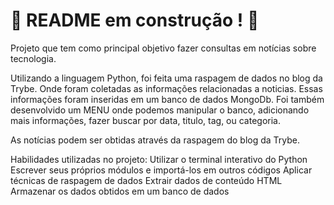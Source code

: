 # :construction: README em construção ! :construction:
Projeto que tem como principal objetivo fazer consultas em notícias sobre tecnologia.

Utilizando a linguagem Python, foi feita uma raspagem de dados no blog da Trybe. Onde foram coletadas as informações relacionadas a noticias. Essas informações foram inseridas em um banco de dados MongoDb. Foi também desenvolvido um MENU onde podemos manipular o banco, adicionando mais informações, fazer buscar por data, titulo, tag, ou categoria.

As notícias podem ser obtidas através da raspagem do blog da Trybe.

Habilidades utilizadas no projeto:
Utilizar o terminal interativo do Python
Escrever seus próprios módulos e importá-los em outros códigos
Aplicar técnicas de raspagem de dados
Extrair dados de conteúdo HTML
Armazenar os dados obtidos em um banco de dados

<!-- Olá, Tryber!
Esse é apenas um arquivo inicial para o README do seu projeto.
É essencial que você preencha esse documento por conta própria, ok?
Não deixe de usar nossas dicas de escrita de README de projetos, e deixe sua criatividade brilhar!
:warning: IMPORTANTE: você precisa deixar nítido:
- quais arquivos/pastas foram desenvolvidos por você; 
- quais arquivos/pastas foram desenvolvidos por outra pessoa estudante;
- quais arquivos/pastas foram desenvolvidos pela Trybe.
-->
